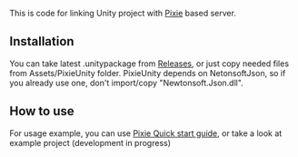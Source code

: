 This is code for linking Unity project with [Pixie](https://github.com/amazedevil/Pixie) based server.

## Installation

You can take latest .unitypackage from [Releases](https://github.com/amazedevil/PixieUnity/releases), or just copy needed files from Assets/PixieUnity folder. PixieUnity depends on NetonsoftJson, so if you already use one, don't import/copy "Newtonsoft.Json.dll".

## How to use

For usage example, you can use [Pixie Quick start guide](https://github.com/amazedevil/Pixie/blob/master/README.md#quick-start), or take a look at example project (development in progress)
